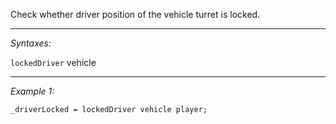 Check whether driver position of the vehicle turret is locked.


---
*Syntaxes:*

`lockedDriver` vehicle

---
*Example 1:*

```sqf
_driverLocked = lockedDriver vehicle player;
```